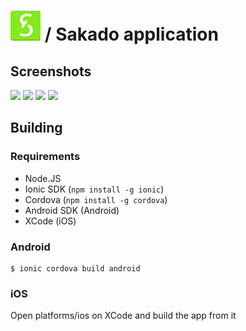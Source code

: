 # ![Sakado icon](https://github.com/sakado-app/sakado/raw/master/resources/android/icon/drawable-mdpi-icon.png) / Sakado application

## Screenshots

<img src="https://cdn.discordapp.com/attachments/447725868140331019/664228224376635470/unknown.png" width="300" /> <img src="https://cdn.discordapp.com/attachments/357605085942906902/650421800131493889/Screenshot_20191129-040440_Sakado.png" width="300" />
<img src="https://cdn.discordapp.com/attachments/357605085942906902/649808256725680161/Screenshot_20191129-040529_Sakado.png" width="300" /> <img src="https://cdn.discordapp.com/attachments/357605085942906902/649808257225064449/Screenshot_20191129-040533_Sakado.png" width="300" />

## Building

### Requirements

- Node.JS
- Ionic SDK (`npm install -g ionic`)
- Cordova (`npm install -g cordova`)
- Android SDK (Android)
- XCode (iOS)

### Android

```
$ ionic cordova build android
```

### iOS

Open platforms/ios on XCode and build the app from it

